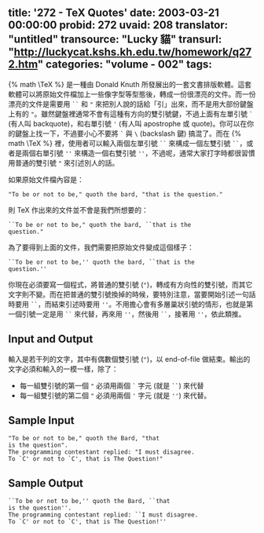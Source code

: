 title: '272 - TeX Quotes'
date: 2003-03-21 00:00:00
probid: 272
uvaid: 208
translator: "untitled"
transource: "Lucky 貓"
transurl: "http://luckycat.kshs.kh.edu.tw/homework/q272.htm"
categories: "volume - 002"
tags:
---

{% math \TeX %} 是一種由 Donald Knuth 所發展出的一套文書排版軟體。這套軟體可以將原始文件檔加上一些像字型等型態後，轉成一份很漂亮的文件。而一份漂亮的文件是需要用 <code>&#96;&#96;</code> 和 `"` 來把別人說的話給「引」出來，而不是用大部份鍵盤上有的 `"`。雖然鍵盤裡通常不會有這種有方向的雙引號鍵，不過上面有左單引號 <code>&#96;</code> (有人叫 backquote)，和右單引號 `'` (有人叫 apostrophe 或 quote)。你可以在你的鍵盤上找一下，不過要小心不要將 <code>&#96;</code> 與 `\` (backslash 鍵) 搞混了。而在 {% math \TeX %} 裡，使用者可以輸入兩個左單引號 <code>&#96;&#96;</code> 來構成一個左雙引號 <code>&#96;&#96;</code>，或者是兩個右單引號 `''` 來構造一個右雙引號 `''`，不過呢，通常大家打字時都很習慣用普通的雙引號 `"` 來引述別人的話。

如果原始文件檔內容是：

`"To be or not to be," quoth the bard, "that is the question."`

則 TeX 作出來的文件並不會是我們所想要的：

<code>&#96;&#96;To be or not to be," quoth the bard, &#96;&#96;that is the question."</code>

為了要得到上面的文件，我們需要把原始文件變成這個樣子：

<code>&#96;&#96;To be or not to be,'' quoth the bard, &#96;&#96;that is the question.''</code>

你現在必須要寫一個程式，將普通的雙引號 (`"`)，轉成有方向性的雙引號，而其它文字則不變。而在把普通的雙引號換掉的時候，要特別注意，當要開始引述一句話時要用 <code>&#96;&#96;</code>，而結束引述時要用 `''`。不用擔心會有多層巢狀引號的情形，也就是第一個引號一定是用 <code>&#96;&#96;</code> 來代替，再來用 `''`，然後用 <code>&#96;&#96;</code>，接著用 `''`，依此類推。

## Input and Output ##

輸入是若干列的文字，其中有偶數個雙引號 (`"`)，以 end-of-file 做結束。輸出的文字必須和輸入的一模一樣，除了：

- 每一組雙引號的第一個 `"` 必須用兩個 <code>&#96;</code> 字元 (就是 <code>&#96;&#96;</code>) 來代替
- 每一組雙引號的第二個 `"` 必須用兩個 `'` 字元 (就是 `''`) 來代替。

## Sample Input ##

	"To be or not to be," quoth the Bard, "that
	is the question".
	The programming contestant replied: "I must disagree.
	To `C' or not to `C', that is The Question!"

## Sample Output ##

	``To be or not to be,'' quoth the Bard, ``that
	is the question''.
	The programming contestant replied: ``I must disagree.
	To `C' or not to `C', that is The Question!''